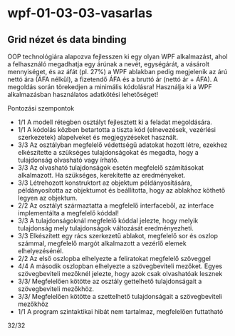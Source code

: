 # wpf-01-03-03-vasarlas
## Grid nézet és data binding
OOP technológiára alapozva fejlesszen ki egy olyan WPF alkalmazást, ahol a felhasználó megadhatja egy árúnak a nevét, egységárát, a vásárolt mennyiséget, és az áfát (pl. 27%) a WPF ablakban pedig megjelenik az árú nettó ára (ÁFA nélkül), a fizetendő ÁFA és a bruttó ár (nettó ár + ÁFA). 
A megoldás során törekedjen a minimális kódolásra! Használja ki a WPF alkalmazásban használatos adatkötési lehetőséget! 


Pontozási szempontok
- 1/1 A modell rétegben osztályt fejlesztett ki a feladat megoldására.
- 1/1 A kódolás közben betartotta a tiszta kód (elnevezések, vezérlési szerkezetek) alapelveket és megjegyzéseket használt.
- 3/3 Az osztályban megfelelő védettségű adatokat hozott létre, ezekhez elkészítette a szükséges tulajdonságokat és megadta, hogy a tulajdonság olvasható vagy írható.
- 3/3 Az olvasható tulajdonságok esetén megfelelő számításokat alkalmazott. Ha szükséges, kerekítette az eredményeket.
- 3/3 Létrehozott konstruktort az objektum példányosítására, példányosította az objektumot és beállította, hogy az ablakhoz köthető legyen az objektum.
- 2/2 Az osztályt származtatta a megfelelő interfaceből, az interface implementálta a megfelelő kóddal!
- 3/3 A tulajdonságoknál megfelelő kóddal jelezte, hogy melyik tulajdonság mely tulajdonságok változását eredményezheti.
- 3/3 Elkészített egy rács szerkezetű ablakot, megfelelő sor és oszlop számmal, megfelelő margót alkalmazott a vezérlő elemek elhelyezésénél.
- 2/2 Az első oszlopba elhelyezte a feliratokat megfelelő szöveggel
- 4/4 A második oszlopban elhelyezte a szövegbeviteli mezőket. Egyes szövegbeviteli mezőknél jelezte, hogy azok csak olvashatóak lesznek
- 3/3/ Megfelelően kötötte az osztály gettelhető tulajdonságait a szövegbeviteli mezőkhöz.
- 3/3/ Megfelelően kötötte a szettelhető tulajdonságait a szövegbeviteli mezőkhöz
- 1/1 A program szintaktikai hibát nem tartalmaz, megfelelően futtatható

32/32

